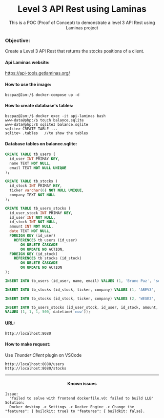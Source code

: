 <h1 align="center">Level 3 API Rest using Laminas</h1>
<p align="center">This is a POC (Proof of Concept) to demonstrate a level 3 API Rest using Laminas project</p>

### Objective:
<p>Create a Level 3 API Rest that returns the stocks positions of a client.</p>

#### Api Laminas website:
https://api-tools.getlaminas.org/

#### How to use the image:
```console
bscpaz@2am:/$ docker-compose up -d
```

#### How to create database's tables:
```console
bscpaz@2am:/$ docker exec -it api-laminas bash
www-data@php:/$ touch balance.sqlite
www-data@php:/$ sqlite3 balance.sqlite
sqlite> CREATE TABLE ...
sqlite> .tables   //to show the tables
```


#### Database tables on balance.sqlite:
```sql
CREATE TABLE tb_users (
  id_user INT PRIMAY KEY, 
  name TEXT NOT NULL, 
  email TEXT NOT NULL UNIQUE 
);

CREATE TABLE tb_stocks (
  id_stock INT PRIMAY KEY,
  ticker varchar(6) NOT NULL UNIQUE, 
  company TEXT NOT NULL
);

CREATE TABLE tb_users_stocks (
  id_user_stock INT PRIMAY KEY,
  id_user INT NOT NULL, 
  id_stock INT NOT NULL,
  amount INT NOT NULL,
  date TEXT NOT NULL,
  FOREIGN KEY (id_user) 
    REFERENCES tb_users (id_user) 
       ON DELETE CASCADE 
       ON UPDATE NO ACTION,
  FOREIGN KEY (id_stock) 
    REFERENCES tb_stocks (id_stock) 
       ON DELETE CASCADE 
       ON UPDATE NO ACTION  
);

INSERT INTO tb_users (id_user, name, email) VALUES (1, 'Bruno Paz', 'soujava@gmail.com');

INSERT INTO tb_stocks (id_stock, ticker, company) VALUES (1, 'ABEV3', 'Ambev S.A');

INSERT INTO tb_stocks (id_stock, ticker, company) VALUES (2, 'WEGE3', 'Weg S.A');

INSERT INTO tb_users_stocks (id_user_stock, id_user, id_stock, amount, date) 
VALUES (1, 1, 1, 500, datetime('now'));
```

#### URL:
```console
http://localhost:8080
```

#### How to make request:
Use _Thunder Client_ plugin on VSCode

```console
http://localhost:8080/users
http://localhost:8080/stocks
```

<hr>
<h4 align="center">Known issues</h4>

```
Issue: 
  "failed to solve with frontend dockerfile.v0: failed to build LLB"
Solution: 
  Docker desktop -> Settings -> Docker Engine -> Change the "features": { buildkit: true} to "features": { buildkit: false}.
```
